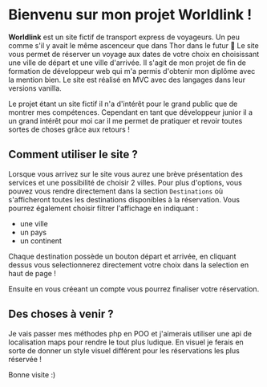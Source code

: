 # Bienvenu sur mon projet Worldlink !

**Worldlink** est un site fictif de transport express de voyageurs. Un peu comme s'il y avait le même ascenceur que dans Thor dans le futur :eyes:
Le site vous permet de réserver un voyage aux dates de votre choix en choisissant une ville de départ et une ville d'arrivée.
Il s'agit de mon projet de fin de formation de développeur web qui m'a permis d'obtenir mon diplôme avec la mention bien.
Le site est réalisé en MVC avec des langages dans leur versions vanilla.

Le projet étant un site fictif il n'a d'intérêt pour le grand public que de montrer mes compétences. Cependant en tant que développeur junior il a un grand intérêt pour moi car il me permet de pratiquer et revoir toutes sortes de choses grâce aux retours !

## Comment utiliser le site ?

Lorsque vous arrivez sur le site vous aurez une brève présentation des services et une possibilité de choisir 2 villes.
Pour plus d'options, vous pouvez vous rendre directement dans la section ``Destinations`` où s'afficheront toutes les destinations disponibles à la réservation.
Vous pourrez également choisir filtrer l'affichage en indiquant :
- une ville
- un pays
- un continent

Chaque destination possède un bouton départ et arrivée, en cliquant dessus vous selectionnerez directement votre choix dans la selection en haut de page !

Ensuite en vous créeant un compte vous pourrez finaliser votre réservation.

## Des choses à venir ?

Je vais passer mes méthodes php en POO et j'aimerais utiliser une api de localisation maps pour rendre le tout plus ludique.
En visuel je ferais en sorte de donner un style visuel différent pour les réservations les plus réservée !

Bonne visite :)
